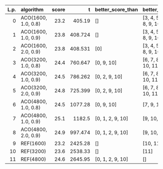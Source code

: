 |   L.p. | algorithm           |   score |        t | better_score_than   | better_t_than                 |
|-------:|:--------------------|--------:|---------:|:--------------------|:------------------------------|
|      0 | ACO(1600, 1.0, 0.8) |    23.2 |  405.19  | []                  | [3, 4, 5, 6, 7, 8, 9, 10, 11] |
|      1 | ACO(1600, 1.0, 0.9) |    23.8 |  408.724 | []                  | [3, 4, 5, 6, 7, 8, 9, 10, 11] |
|      2 | ACO(1600, 2.0, 0.9) |    23.8 |  408.531 | [0]                 | [3, 4, 5, 6, 7, 8, 9, 10, 11] |
|      3 | ACO(3200, 1.0, 0.8) |    24.4 |  760.647 | [0, 9, 10]          | [6, 7, 8, 9, 10, 11]          |
|      4 | ACO(3200, 1.0, 0.9) |    24.5 |  786.262 | [0, 2, 9, 10]       | [6, 7, 8, 9, 10, 11]          |
|      5 | ACO(3200, 2.0, 0.9) |    24.8 |  725.399 | [0, 2, 9, 10]       | [6, 7, 8, 9, 10, 11]          |
|      6 | ACO(4800, 1.0, 0.8) |    24.5 | 1077.28  | [0, 9, 10]          | [7, 9, 10, 11]                |
|      7 | ACO(4800, 1.0, 0.9) |    25.1 | 1182.5   | [0, 1, 2, 9, 10]    | [9, 10, 11]                   |
|      8 | ACO(4800, 2.0, 0.9) |    24.9 |  997.474 | [0, 1, 2, 9, 10]    | [9, 10, 11]                   |
|      9 | REF(1600)           |    23.2 | 2425.28  | []                  | [10, 11]                      |
|     10 | REF(3200)           |    23.6 | 2538.33  | []                  | [11]                          |
|     11 | REF(4800)           |    24.6 | 2645.95  | [0, 1, 2, 9, 10]    | []                            |